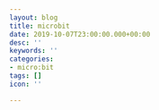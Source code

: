 ```yaml
---
layout: blog
title: microbit
date: 2019-10-07T23:00:00.000+00:00
desc: ''
keywords: ''
categories:
- micro:bit
tags: []
icon: ''

---
```

